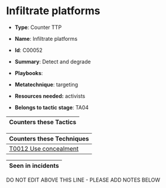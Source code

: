 # Infiltrate platforms

* **Type**: Counter TTP

* **Name**: Infiltrate platforms

* **Id**: C00052

* **Summary**: Detect and degrade

* **Playbooks**: 

* **Metatechnique**: targeting

* **Resources needed:** activists

* **Belongs to tactic stage**: TA04


| Counters these Tactics |
| ---------------------- |



| Counters these Techniques |
| ------------------------- |
| [T0012 Use concealment](../techniques/T0012.md) |



| Seen in incidents |
| ----------------- |


DO NOT EDIT ABOVE THIS LINE - PLEASE ADD NOTES BELOW